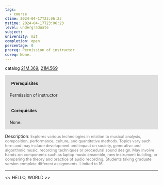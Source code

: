 ```yaml
---
tags:
  - course
ctime: 2024-04-17T23:06:23
mstime: 2024-04-17T23:06:23
level: undergraduate
subject: 
university: mit
completion: open
percentage: 0
prereq: Permission of instructor
coreq: None.
---
```


catalog [21M.369](http://student.mit.edu/catalog/m21Ma.html#21M.369), [21M.569](http://student.mit.edu/catalog/m21Ma.html#21M.569)

<span style="display: block; padding: 15px; background-color: rgb(100, 100, 100, 0.2);"><font id="m_prereq2543_0" style="display: block; font-family: Arial, sans-serif; font-weight: bold; padding: 5px">Prerequisites</font><br><span id="prereq2543_0">Permission of instructor</span></span>
<span style="display: block; padding: 15px; background-color: rgb(100, 100, 100, 0.2);"><font id="m_coreq2543_0" style="display: block; font-family: Arial, sans-serif; font-weight: bold; padding: 5px">Corequisites</font><br><span id="coreq2543_0">None.</span></span>

<font style="">Description:</font>
<font style="color: grey; font-size: 0.8rem;">Explores various technologies in relation to musical analysis, composition, performance, culture, and quantitative methods. Topics vary each term and may include development and impact on society, generative and algorithmic music, recording techniques or procedural sound design. May involve hands-on components such as laptop music ensemble, new instrument building, or comparing the theory and practice of audio recording. Students taking graduate version complete different assignments. Limited to 16.</font>



---

<< HELLO, WORLD >>
